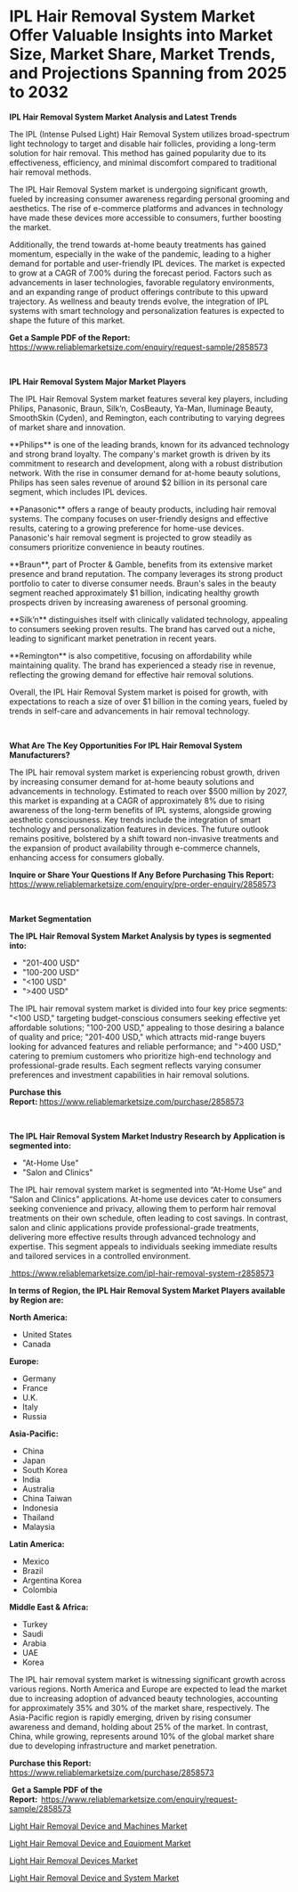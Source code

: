 <p><h1>IPL Hair Removal System Market Offer Valuable Insights into Market Size, Market Share, Market Trends, and Projections Spanning from 2025 to 2032</h1></p><p><strong>IPL Hair Removal System Market Analysis and Latest Trends</strong></p>
<p><p>The IPL (Intense Pulsed Light) Hair Removal System utilizes broad-spectrum light technology to target and disable hair follicles, providing a long-term solution for hair removal. This method has gained popularity due to its effectiveness, efficiency, and minimal discomfort compared to traditional hair removal methods. </p><p>The IPL Hair Removal System market is undergoing significant growth, fueled by increasing consumer awareness regarding personal grooming and aesthetics. The rise of e-commerce platforms and advances in technology have made these devices more accessible to consumers, further boosting the market. </p><p>Additionally, the trend towards at-home beauty treatments has gained momentum, especially in the wake of the pandemic, leading to a higher demand for portable and user-friendly IPL devices. The market is expected to grow at a CAGR of 7.00% during the forecast period. Factors such as advancements in laser technologies, favorable regulatory environments, and an expanding range of product offerings contribute to this upward trajectory. As wellness and beauty trends evolve, the integration of IPL systems with smart technology and personalization features is expected to shape the future of this market.</p></p>
<p><strong>Get a Sample PDF of the Report:&nbsp;</strong> <a href="https://www.reliablemarketsize.com/enquiry/request-sample/2858573?utm_campaign=2008&utm_medium=2&utm_source=Github&utm_content=ia&utm_term=12032025&utm_id=ipl-hair-removal-system">https://www.reliablemarketsize.com/enquiry/request-sample/2858573</a></p>
<p>&nbsp;</p>
<p><strong>IPL Hair Removal System Major Market Players</strong></p>
<p><p>The IPL Hair Removal System market features several key players, including Philips, Panasonic, Braun, Silk’n, CosBeauty, Ya-Man, Iluminage Beauty, SmoothSkin (Cyden), and Remington, each contributing to varying degrees of market share and innovation.</p><p>**Philips** is one of the leading brands, known for its advanced technology and strong brand loyalty. The company's market growth is driven by its commitment to research and development, along with a robust distribution network. With the rise in consumer demand for at-home beauty solutions, Philips has seen sales revenue of around $2 billion in its personal care segment, which includes IPL devices.</p><p>**Panasonic** offers a range of beauty products, including hair removal systems. The company focuses on user-friendly designs and effective results, catering to a growing preference for home-use devices. Panasonic's hair removal segment is projected to grow steadily as consumers prioritize convenience in beauty routines.</p><p>**Braun**, part of Procter & Gamble, benefits from its extensive market presence and brand reputation. The company leverages its strong product portfolio to cater to diverse consumer needs. Braun's sales in the beauty segment reached approximately $1 billion, indicating healthy growth prospects driven by increasing awareness of personal grooming.</p><p>**Silk’n** distinguishes itself with clinically validated technology, appealing to consumers seeking proven results. The brand has carved out a niche, leading to significant market penetration in recent years. </p><p>**Remington** is also competitive, focusing on affordability while maintaining quality. The brand has experienced a steady rise in revenue, reflecting the growing demand for effective hair removal solutions.</p><p>Overall, the IPL Hair Removal System market is poised for growth, with expectations to reach a size of over $1 billion in the coming years, fueled by trends in self-care and advancements in hair removal technology.</p></p>
<p>&nbsp;</p>
<p><strong>What Are The Key Opportunities For IPL Hair Removal System Manufacturers?</strong></p>
<p><p>The IPL hair removal system market is experiencing robust growth, driven by increasing consumer demand for at-home beauty solutions and advancements in technology. Estimated to reach over $500 million by 2027, this market is expanding at a CAGR of approximately 8% due to rising awareness of the long-term benefits of IPL systems, alongside growing aesthetic consciousness. Key trends include the integration of smart technology and personalization features in devices. The future outlook remains positive, bolstered by a shift toward non-invasive treatments and the expansion of product availability through e-commerce channels, enhancing access for consumers globally.</p></p>
<p><strong>Inquire or Share Your Questions If Any Before Purchasing This Report:</strong> <a href="https://www.reliablemarketsize.com/enquiry/pre-order-enquiry/2858573?utm_campaign=2008&utm_medium=2&utm_source=Github&utm_content=ia&utm_term=12032025&utm_id=ipl-hair-removal-system">https://www.reliablemarketsize.com/enquiry/pre-order-enquiry/2858573</a></p>
<p>&nbsp;</p>
<p><strong>Market Segmentation</strong></p>
<p><strong>The IPL Hair Removal System Market Analysis by types is segmented into:</strong></p>
<p><ul><li>"201-400 USD"</li><li>"100-200 USD"</li><li>"<100 USD"</li><li>">400 USD"</li></ul></p>
<p><p>The IPL hair removal system market is divided into four key price segments: "<100 USD," targeting budget-conscious consumers seeking effective yet affordable solutions; "100-200 USD," appealing to those desiring a balance of quality and price; "201-400 USD," which attracts mid-range buyers looking for advanced features and reliable performance; and ">400 USD," catering to premium customers who prioritize high-end technology and professional-grade results. Each segment reflects varying consumer preferences and investment capabilities in hair removal solutions.</p></p>
<p><strong>Purchase this Report:&nbsp;</strong><a href="https://www.reliablemarketsize.com/purchase/2858573?utm_campaign=2008&utm_medium=2&utm_source=Github&utm_content=ia&utm_term=12032025&utm_id=ipl-hair-removal-system">https://www.reliablemarketsize.com/purchase/2858573</a></p>
<p>&nbsp;</p>
<p><strong>The IPL Hair Removal System Market Industry Research by Application is segmented into:</strong></p>
<p><ul><li>"At-Home Use"</li><li>"Salon and Clinics"</li></ul></p>
<p><p>The IPL hair removal system market is segmented into “At-Home Use” and “Salon and Clinics” applications. At-home use devices cater to consumers seeking convenience and privacy, allowing them to perform hair removal treatments on their own schedule, often leading to cost savings. In contrast, salon and clinic applications provide professional-grade treatments, delivering more effective results through advanced technology and expertise. This segment appeals to individuals seeking immediate results and tailored services in a controlled environment.</p></p>
<p><a href="https://www.reliablemarketsize.com/ipl-hair-removal-system-r2858573?utm_campaign=2008&utm_medium=2&utm_source=Github&utm_content=ia&utm_term=12032025&utm_id=ipl-hair-removal-system">&nbsp;https://www.reliablemarketsize.com/ipl-hair-removal-system-r2858573</a></p>
<p><strong>In terms of Region, the IPL Hair Removal System Market Players available by Region are:</strong></p>
<p>
    <p> <strong> North America: </strong>
        <ul>
            <li>United States</li>
            <li>Canada</li>
        </ul>
        </p> 
    <p> <strong> Europe: </strong>
        <ul>
            <li>Germany</li>
            <li>France</li>
            <li>U.K.</li>
            <li>Italy</li>
            <li>Russia</li>
        </ul>
        </p> 
    <p> <strong> Asia-Pacific: </strong>
        <ul>
            <li>China</li>
            <li>Japan</li>
            <li>South Korea</li>
            <li>India</li>
            <li>Australia</li>
            <li>China Taiwan</li>
            <li>Indonesia</li>
            <li>Thailand</li>
            <li>Malaysia</li>
        </ul>
        </p> 
    <p> <strong> Latin America: </strong>
        <ul>
            <li>Mexico</li>
            <li>Brazil</li>
            <li>Argentina Korea</li>
            <li>Colombia</li>
        </ul>
        </p> 
    <p> <strong> Middle East & Africa: </strong>
        <ul>
            <li>Turkey</li>
            <li>Saudi</li>
            <li>Arabia</li>
            <li>UAE</li>
            <li>Korea</li>
        </ul>
    </p>
    </p>
<p><p>The IPL hair removal system market is witnessing significant growth across various regions. North America and Europe are expected to lead the market due to increasing adoption of advanced beauty technologies, accounting for approximately 35% and 30% of the market share, respectively. The Asia-Pacific region is rapidly emerging, driven by rising consumer awareness and demand, holding about 25% of the market. In contrast, China, while growing, represents around 10% of the global market share due to developing infrastructure and market penetration.</p></p>
<p><strong>Purchase this Report: </strong><a href="https://www.reliablemarketsize.com/purchase/2858573?utm_campaign=2008&utm_medium=2&utm_source=Github&utm_content=ia&utm_term=12032025&utm_id=ipl-hair-removal-system">https://www.reliablemarketsize.com/purchase/2858573</a></p>
<p>&nbsp;<strong>Get a Sample PDF of the Report:&nbsp;&nbsp;</strong><a href="https://www.reliablemarketsize.com/enquiry/request-sample/2858573?utm_campaign=2008&utm_medium=2&utm_source=Github&utm_content=ia&utm_term=12032025&utm_id=ipl-hair-removal-system">https://www.reliablemarketsize.com/enquiry/request-sample/2858573</a></p>
<p><strong></strong></p>
<p><p><a href="https://github.com/PeterParrish5/Market-Research-Report-List-7/blob/main/light-hair-removal-device-and-machines-market.md?utm_campaign=2008&utm_medium=2&utm_source=Github&utm_content=ia&utm_term=12032025&utm_id=ipl-hair-removal-system">Light Hair Removal Device and Machines Market</a></p><p><a href="https://github.com/ftnlewins/Market-Research-Report-List-1/blob/main/light-hair-removal-device-and-equipment-market.md?utm_campaign=2008&utm_medium=2&utm_source=Github&utm_content=ia&utm_term=12032025&utm_id=ipl-hair-removal-system">Light Hair Removal Device and Equipment Market</a></p><p><a href="https://github.com/tyreinhssan/Market-Research-Report-List-1/blob/main/light-hair-removal-devices-market.md?utm_campaign=2008&utm_medium=2&utm_source=Github&utm_content=ia&utm_term=12032025&utm_id=ipl-hair-removal-system">Light Hair Removal Devices Market</a></p><p><a href="https://github.com/hiwatchucuy/Market-Research-Report-List-1/blob/main/light-hair-removal-device-and-system-market.md?utm_campaign=2008&utm_medium=2&utm_source=Github&utm_content=ia&utm_term=12032025&utm_id=ipl-hair-removal-system">Light Hair Removal Device and System Market</a></p></p>